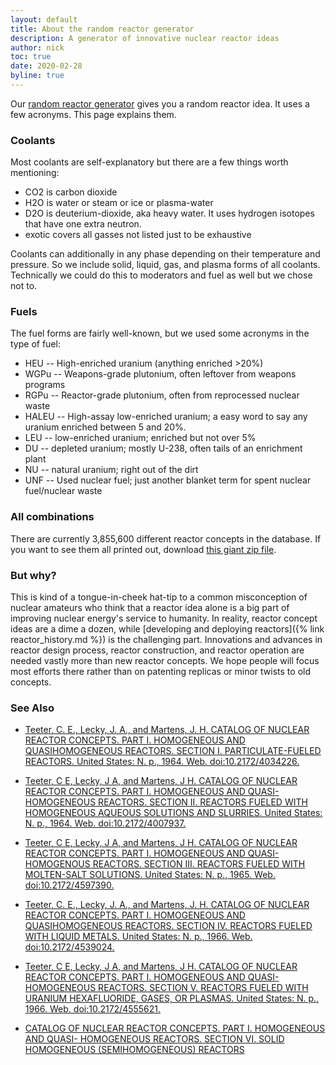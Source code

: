 ```yaml
---
layout: default
title: About the random reactor generator
description: A generator of innovative nuclear reactor ideas
author: nick
toc: true
date: 2020-02-28
byline: true
---
```

<div class="row">
<div class="col-md-8" markdown="1">

Our [random reactor generator](./random) gives you a random reactor idea. It uses a few
acronyms. This page explains them. 

### Coolants

Most coolants are self-explanatory but there are a few things worth mentioning:

* CO2 is carbon dioxide
* H2O is water or steam or ice or plasma-water
* D2O is deuterium-dioxide, aka heavy water. It uses hydrogen isotopes that have one extra
  neutron.
* exotic covers all gasses not listed just to be exhaustive

Coolants can additionally in any phase depending on their temperature and pressure. So we
include solid, liquid, gas, and plasma forms of all coolants. Technically we could do this
to moderators and fuel as well but we chose not to. 

### Fuels
The fuel forms are fairly well-known, but we used some acronyms in the type of fuel:

* HEU -- High-enriched uranium (anything enriched >20%)
* WGPu -- Weapons-grade plutonium, often leftover from weapons programs
* RGPu -- Reactor-grade plutonium, often from reprocessed nuclear waste
* HALEU -- High-assay low-enriched uranium; a easy word to say any uranium enriched
  between 5 and 20%. 
* LEU -- low-enriched uranium; enriched but not over 5%
* DU -- depleted uranium; mostly U-238, often tails of an enrichment plant
* NU -- natural uranium; right out of the dirt
* UNF -- Used nuclear fuel; just another blanket term for spent nuclear fuel/nuclear waste

### All combinations
There are currently 3,855,600 different reactor concepts in the database. If you want to
see them all printed out, download [this giant zip file](./assets/all_reactors.zip).

### But why?
This is kind of a tongue-in-cheek hat-tip to a common misconception of nuclear amateurs
who think that a reactor idea alone is a big part of improving nuclear energy's service to
humanity. In reality, reactor concept ideas are a dime a dozen, while [developing and
deploying reactors]({% link reactor_history.md %}) is the challenging part. Innovations
and advances in reactor design process, reactor construction, and reactor operation are
needed vastly more than new reactor concepts. We hope people will focus most efforts there
rather than on patenting replicas or minor twists to old concepts.

### See Also

* [Teeter, C. E., Lecky, J. A., and Martens, J. H. CATALOG OF NUCLEAR REACTOR CONCEPTS.
  PART I. HOMOGENEOUS AND QUASIHOMOGENEOUS REACTORS. SECTION I. PARTICULATE-FUELED
REACTORS. United States: N. p., 1964. Web. doi:10.2172/4034226.
](https://www.osti.gov/biblio/4034226-catalog-nuclear-reactor-concepts-part-homogeneous-quasihomogeneous-reactors-section-particulate-fueled-reactors)

* [Teeter, C E, Lecky, J A, and Martens, J H. CATALOG OF NUCLEAR REACTOR CONCEPTS. PART I.
  HOMOGENEOUS AND QUASI- HOMOGENEOUS REACTORS. SECTION II. REACTORS FUELED WITH
HOMOGENEOUS AQUEOUS SOLUTIONS AND SLURRIES. United States: N. p., 1964. Web.
doi:10.2172/4007937.
](https://www.osti.gov/biblio/4007937-catalog-nuclear-reactor-concepts-part-homogeneous-quasi-homogeneous-reactors-section-ii-reactors-fueled-homogeneous-aqueous-solutions-slurries)

* [Teeter, C E, Lecky, J A, and Martens, J H. CATALOG OF NUCLEAR REACTOR CONCEPTS. PART I.
  HOMOGENEOUS AND QUASI- HOMOGENOUS REACTORS. SECTION III. REACTORS FUELED WITH
MOLTEN-SALT SOLUTIONS. United States: N. p., 1965. Web. doi:10.2172/4597390.
](https://www.osti.gov/biblio/4597390-catalog-nuclear-reactor-concepts-part-homogeneous-quasi-homogenous-reactors-section-iii-reactors-fueled-molten-salt-solutions)

* [Teeter, C. E., Lecky, J. A., and Martens, J. H. CATALOG OF NUCLEAR REACTOR CONCEPTS. PART I. HOMOGENEOUS AND QUASIHOMOGENEOUS REACTORS. SECTION IV. REACTORS FUELED WITH LIQUID METALS. United States: N. p., 1966. Web. doi:10.2172/4539024. ](https://www.osti.gov/biblio/4539024-catalog-nuclear-reactor-concepts-part-homogeneous-quasihomogeneous-reactors-section-iv-reactors-fueled-liquid-metals)

* [Teeter, C E, Lecky, J A, and Martens, J H. CATALOG OF NUCLEAR REACTOR CONCEPTS. PART I. HOMOGENEOUS AND QUASI- HOMOGENEOUS REACTORS. SECTION V. REACTORS FUELED WITH URANIUM HEXAFLUORIDE, GASES, OR PLASMAS. United States: N. p., 1966. Web. doi:10.2172/4555621. ](https://www.osti.gov/biblio/4555621/)

* [CATALOG OF NUCLEAR REACTOR CONCEPTS. PART I. HOMOGENEOUS AND QUASI- HOMOGENEOUS
  REACTORS. SECTION VI. SOLID HOMOGENEOUS (SEMIHOMOGENEOUS)
REACTORS](https://www.osti.gov/biblio/4519726-catalog-nuclear-reactor-concepts-part-homogeneous-quasi-homogeneous-reactors-section-vi-solid-homogeneous-semihomogeneous-reactors)


</div>
</div>

